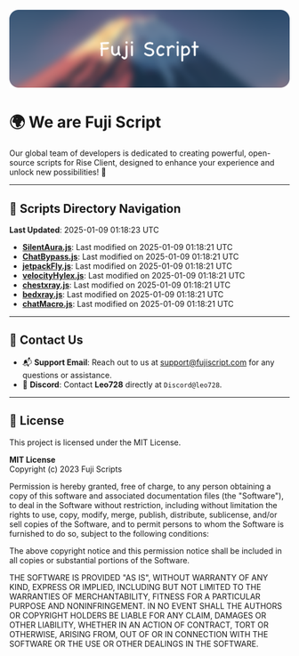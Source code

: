 ![Banner](.github/b.webp)

# 🌍 **We are Fuji Script**

Our global team of developers is dedicated to creating powerful, open-source scripts for Rise Client, designed to enhance your experience and unlock new possibilities! 🌟

---
<!-- SCRIPTS_NAVIGATION_START -->
## 📂 **Scripts Directory Navigation**

**Last Updated**: 2025-01-09 01:18:23 UTC

- **[SilentAura.js](scripts/SilentAura.js)**: Last modified on 2025-01-09 01:18:21 UTC
- **[ChatBypass.js](scripts/ChatBypass.js)**: Last modified on 2025-01-09 01:18:21 UTC
- **[jetpackFly.js](scripts/jetpackFly.js)**: Last modified on 2025-01-09 01:18:21 UTC
- **[velocityHylex.js](scripts/velocityHylex.js)**: Last modified on 2025-01-09 01:18:21 UTC
- **[chestxray.js](scripts/chestxray.js)**: Last modified on 2025-01-09 01:18:21 UTC
- **[bedxray.js](scripts/bedxray.js)**: Last modified on 2025-01-09 01:18:21 UTC
- **[chatMacro.js](scripts/chatMacro.js)**: Last modified on 2025-01-09 01:18:21 UTC

<!-- SCRIPTS_NAVIGATION_END -->

---

## 💬 **Contact Us**  
- 📬 **Support Email**: Reach out to us at [support@fujiscript.com](mailto:support@fujiscript.com) for any questions or assistance.  
- 💬 **Discord**: Contact **Leo728** directly at `Discord@leo728`.

---

## 📜 **License**

This project is licensed under the MIT License.  

**MIT License**  
Copyright (c) 2023 Fuji Scripts  

Permission is hereby granted, free of charge, to any person obtaining a copy of this software and associated documentation files (the "Software"), to deal in the Software without restriction, including without limitation the rights to use, copy, modify, merge, publish, distribute, sublicense, and/or sell copies of the Software, and to permit persons to whom the Software is furnished to do so, subject to the following conditions:  

The above copyright notice and this permission notice shall be included in all copies or substantial portions of the Software.  

THE SOFTWARE IS PROVIDED "AS IS", WITHOUT WARRANTY OF ANY KIND, EXPRESS OR IMPLIED, INCLUDING BUT NOT LIMITED TO THE WARRANTIES OF MERCHANTABILITY, FITNESS FOR A PARTICULAR PURPOSE AND NONINFRINGEMENT. IN NO EVENT SHALL THE AUTHORS OR COPYRIGHT HOLDERS BE LIABLE FOR ANY CLAIM, DAMAGES OR OTHER LIABILITY, WHETHER IN AN ACTION OF CONTRACT, TORT OR OTHERWISE, ARISING FROM, OUT OF OR IN CONNECTION WITH THE SOFTWARE OR THE USE OR OTHER DEALINGS IN THE SOFTWARE.  
